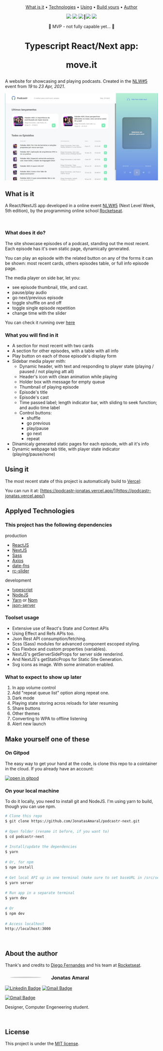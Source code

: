 <p align="center">
 <a href="#what">What is it</a> •
 <a href="#technologies">Technologies</a> • 
 <a href="#using">Using</a> • 
 <a href="#building">Build yours</a> • 
 <a href="#author">Author</a>
</p>

<p align="center">
 <img src="https://img.shields.io/github/package-json/dependency-version/JonatasAmaral/podcastr-next/dev/typescript?logo=typescript" />
 <img src="https://img.shields.io/github/package-json/dependency-version/JonatasAmaral/podcastr-next/react?logo=react" />
 <img src="https://img.shields.io/github/package-json/dependency-version/JonatasAmaral/podcastr-next/next?logo=next" />
 <span style="border-left: 3px solid #555; margin-right: 2px;"></span>
 <img src="https://img.shields.io/github/package-json/v/JonatasAmaral/podcastr-next?logo=" />
 <img src="https://img.shields.io/github/license/JonatasAmaral/podcastr-next?_" />

</p>


<!-- 
![](https://img.shields.io/badge/<LABEL>-<MESSAGE>-<COLOR>?style=<STYLE>&logo=<LOGO>&logoColor=red) -->

<p align="center"> 
	🚧  MVP - not fully capable yet...  🚧
</p>

<h1 align="center">
    Typescript React/Next app:
    <p><b>move.it</b></p>
</h1>


A website for showcasing and playing podcasts. Created in the [NLW#5](https://nextlevelweek.com/) event from _19_ to _23 Apr, 2021_.

![App banner](./public/assets/home-page.jpg)



<h2 id="what" > What is it </h2>

A React/NextJS app developed in a online event [NLW#5](https://nextlevelweek.com/) (Next Level Week, 5th edition), by the programming online school [Rocketseat](https://rocketseat.com.br/).

<br />

### What does it do?

The site showcase episodes of a podcast, standing out the most recent. Each episode has it's own static page, dynamically generated.

You can play an episode with the related button on any of the forms it can be shown: most recent cards, others episodes table, or full info episode page.

The media player on side bar, let you:
- see episode thumbnail, title, and cast.
- pause/play audio
- go next/previous episode
- toggle shuffle on and off
- toggle single episode repetition
- change time with the slider


You can check it running over [here](https://podcastr-jonatas.vercel.app/)

### What you will find in it

* A section for most recent with two cards
* A section for other episodes, with a table with all info
* Play button on each of those episode's display form
* Sidebar media player mith:
  - Dynamic header, with text and responding to player state (playing / paused / not playing att all)
  - Header's icon with clean animation while playing
  - Holder box with message for empty queue
  - Thumbnail of playing episode
  - Episode's title
  - Episode's cast
  - Time passed label; length indicator bar, with sliding to seek function; and audio time label
  - Control buttons:
    + shuffle
    + go previous
    + play/pause
    + go next
    + repeat
* Dinamicaly generated static pages for each episode, with all it's info
* Dynamic webpage tab title, with player state indicator (playing/pause/none)

<h2 id="using" > Using it </h2>

The most recent state of this project is automatically build to [Vercel](vercel.com):

You can run it at: [https://podcastr-jonatas.vercel.app/](https://podcastr-jonatas.vercel.app/)


<h2 id="technologies"> Applyed Technologies </h2>

### This project has the following dependencies

production
- [ReactJS](https://reactjs.org)
- [NextJS](https://nextjs.org)
- [Sass](https://sass-lang.com)
- [Axios](https://www.npmjs.com/package/axios)
- [date-fns](https://www.npmjs.com/package/date-fns)
- [rc-slider](https://www.npmjs.com/package/rc-slider)

development
- [typescript](https://www.typescriptlang.org/)
- [NodeJS](https://nodejs.org/en/)
- [Yarn](https://yarnpkg.com) or [Npm](https://npmjs.com)
- [json-server](https://www.npmjs.com/package/json-server)

### Toolset usage

* Extensive use of React's State and Context APIs
* Using Effect and Refs APIs too.
* Json Rest API consumption/fetching.
* Scss (Sass) modules for advanced component escoped styling.
* Css Flexbox and custom properties (variables).
* NextJS's getServerSideProps for server side renderind.
* And NextJS's getStaticProps for Static Site Generation.
* Svg icons as image. With some animation enabled.

### What to expect to show up later

1. In app volume control
0. Add "repeat queue list" option along repeat one.
0. Dark mode
0. Playing state storing acros reloads for later resuming
0. Share buttons
0. Other themes
0. Converting to WPA to offline listening
0. Alert new launch

<h2 id="building" > Make yourself one of these </h2>

### On Gitpod

The easy way to get your hand at the code, is clone this repo to a cointainer in the cloud.
If you already have an account:

[![open in gitpod](https://gitpod.io/button/open-in-gitpod.svg)](https://gitpod.io/#https://github.com/JonatasAmaral/podcastr-next.git)

### On your local machine

To do it locally, you need to install git and NodeJS. I'm using yarn to build, though you can use npm.

```bash
# Clone this repo
$ git clone https://github.com/JonatasAmaral/podcastr-next.git

# Open folder (rename it before, if you want to)
$ cd podcastr-next

# Install/update the dependencies
$ yarn

# Or, for npm
$ npm install

# Get local API up in one terminal (make sure to set baseURL in /src/services/api.ts to htts://localhost:3000 for that to work)
$ yarn server

# Run app in a separate terminal
$ yarn dev

# Or
$ npm dev

# Access localhost
http://localhost:3000
```

<br />
<h2 id="author"> About the author </h2>

Thank's and credits to [Diego Fernandes](https://github.com/diego3g) and his team at [Rocketseat](https://rocketseat.com.br/).

<img style="border-radius: 50%; border: 2px solid #ccc; float: left; margin: 1rem 2rem .5rem 1rem" src="https://github.com/JonatasAmaral.png" width="100px;" alt=""/>

### Jonatas Amaral

[![Linkedin Badge](https://img.shields.io/badge/JonatasAmaral-blue?style=flat-round&logo=Linkedin&logoColor=white&link=https://www.linkedin.com/in/jonatasamaral/)](https://www.linkedin.com/in/anabrtorres/)
[![Gmail Badge](https://img.shields.io/badge/-jonatasamaral-171717?style=flat-round&logo=artstation&link=https://www.artstation.com/jonatasamaral)](https://www.artstation.com/jonatasamaral)

[![Gmail Badge](https://img.shields.io/badge/-jonatasamaral.pro@gmail.com-c14438?style=flat-round&logo=Gmail&logoColor=white&link=mailto:jonatasamaral.pro@gmail.com)](mailto:anabrtorres19@gmail.com)

<p style="white-space: nowrap">Designer, Computer Engeneering student.<p>
<br style="clear: both; margin-top: 1rem" />

<h2 id="license"> License </h2>

This project is under the [MIT license](https://opensource.org/licenses/MIT).
